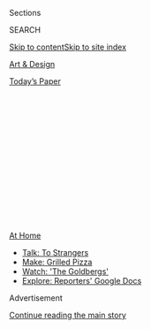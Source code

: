 <div id="app">

<div>

<div>

<div>

<div class="NYTAppHideMasthead css-1q2w90k e1suatyy0">

<div class="section css-ui9rw0 e1suatyy2">

<div class="css-eph4ug er09x8g0">

<div class="css-6n7j50">

</div>

<span class="css-1dv1kvn">Sections</span>

<div class="css-10488qs">

<span class="css-1dv1kvn">SEARCH</span>

</div>

[Skip to content](#site-content)[Skip to site index](#site-index)

</div>

<div id="masthead-section-label" class="css-1wr3we4 eaxe0e00">

[Art &
Design](https://www.nytimes.com/section/arts/design)

</div>

<div class="css-10698na e1huz5gh0">

</div>

</div>

<div id="masthead-bar-one" class="section hasLinks css-15hmgas e1csuq9d3">

<div class="css-uqyvli e1csuq9d0">

</div>

<div class="css-1uqjmks e1csuq9d1">

</div>

<div class="css-9e9ivx">

[](https://myaccount.nytimes.com/auth/login?response_type=cookie&client_id=vi)

</div>

<div class="css-1bvtpon e1csuq9d2">

[Today’s
Paper](https://www.nytimes.com/section/todayspaper)

</div>

</div>

</div>

</div>

<div data-aria-hidden="false">

<div id="site-content" data-role="main">

<div>

<div class="css-1aor85t" style="opacity:0.000000001;z-index:-1;visibility:hidden">

<div class="css-1hqnpie">

<div class="css-epjblv">

<span class="css-17xtcya">[Art &
Design](/section/arts/design)</span><span class="css-x15j1o">|</span><span class="css-fwqvlz">Digital
Field Trips: Museum Adventures Abound for
Kids</span>

</div>

<div class="css-k008qs">

<div class="css-1iwv8en">

<span class="css-18z7m18"></span>

<div>

</div>

</div>

<span class="css-1n6z4y">https://nyti.ms/3efxqWf</span>

<div class="css-1705lsu">

<div class="css-4xjgmj">

<div class="css-4skfbu" data-role="toolbar" data-aria-label="Social Media Share buttons, Save button, and Comments Panel with current comment count" data-testid="share-tools">

  - 
  - 
  - 
  - 
    
    <div class="css-6n7j50">
    
    </div>

  - 
  - 

</div>

</div>

</div>

</div>

</div>

</div>

<div id="NYT_TOP_BANNER_REGION" class="css-13pd83m">

<div>

<div id="maps-athome-menu" class="section interactive-content interactive-size-medium css-1edisqu">

<div class="css-17ih8de interactive-body">

<div class="at-home-nav__innerContainer">

<div class="at-home-nav__title">

[At
Home](https://www.nytimes.com/spotlight/at-home?action=click&pgtype=Article&state=default&region=TOP_BANNER&context=at_home_menu)

</div>

  - [Talk: To
    Strangers](https://www.nytimes.com/2020/08/03/well/family/the-benefits-of-talking-to-strangers.html?action=click&pgtype=Article&state=default&region=TOP_BANNER&context=at_home_menu)
  - [Make: Grilled
    Pizza](https://www.nytimes.com/2020/08/01/at-home/coronavirus-make-pizza-on-a-grill.html?action=click&pgtype=Article&state=default&region=TOP_BANNER&context=at_home_menu)
  - [Watch: 'The
    Goldbergs'](https://www.nytimes.com/2020/07/31/arts/television/goldbergs-abc-stream.html?action=click&pgtype=Article&state=default&region=TOP_BANNER&context=at_home_menu)
  - [Explore: Reporters' Google
    Docs](https://www.nytimes.com/interactive/2020/at-home/even-more-reporters-editors-diaries-lists-recommendations.html?action=click&pgtype=Article&state=default&region=TOP_BANNER&context=at_home_menu)

</div>

</div>

</div>

</div>

</div>

<div id="top-wrapper" class="css-1sy8kpn">

<div id="top-slug" class="css-l9onyx">

Advertisement

</div>

[Continue reading the main
story](#after-top)

<div class="ad top-wrapper" style="text-align:center;height:100%;display:block;min-height:250px">

<div id="top" class="place-ad" data-position="top" data-size-key="top">

</div>

</div>

<div id="after-top">

</div>

</div>

<div>

<div id="sponsor-wrapper" class="css-1hyfx7x">

<div id="sponsor-slug" class="css-19vbshk">

Supported by

</div>

[Continue reading the main
story](#after-sponsor)

<div id="sponsor" class="ad sponsor-wrapper" style="text-align:center;height:100%;display:block">

</div>

<div id="after-sponsor">

</div>

</div>

<div class="css-186x18t">

Summer Guide for Families

</div>

<div class="css-1vkm6nb ehdk2mb0">

# Digital Field Trips: Museum Adventures Abound for Kids

</div>

Cultural institutions are finding creative ways to engage young visitors
virtually this summer, and many of the offerings are free.

<div class="css-79elbk" data-testid="photoviewer-wrapper">

<div class="css-z3e15g" data-testid="photoviewer-wrapper-hidden">

</div>

<div class="css-1a48zt4 ehw59r15" data-testid="photoviewer-children">

![<span class="css-16f3y1r e13ogyst0" data-aria-hidden="true">“Memories”
(2020) by Amber Ren, one of 21 children’s illustrators featured in a
virtual exhibition presented by the Eric Carle museum in Amherst,
Mass.</span><span class="css-cnj6d5 e1z0qqy90" itemprop="copyrightHolder"><span class="css-1ly73wi e1tej78p0">Credit...</span><span><span>Amber
Ren</span></span></span>](https://static01.nyt.com/images/2020/06/19/arts/00kids-museums-carle/merlin_173591583_24d13241-5363-46ca-9d16-1c206bcb1e7b-articleLarge.jpg?quality=75&auto=webp&disable=upscale)

</div>

</div>

<div class="css-18e8msd">

<div class="css-vp77d3 epjyd6m0">

<div class="css-1baulvz">

By [<span class="css-1baulvz last-byline" itemprop="name">Laurel
Graeber</span>](https://www.nytimes.com/by/laurel-graeber)

</div>

</div>

  - 
    
    <div class="css-ld3wwf e16638kd2">
    
    Published June 18, 2020Updated June 22,
    2020
    
    </div>

  - 
    
    <div class="css-4xjgmj">
    
    <div class="css-pvvomx" data-role="toolbar" data-aria-label="Social Media Share buttons, Save button, and Comments Panel with current comment count" data-testid="share-tools">
    
      - 
      - 
      - 
      - 
        
        <div class="css-6n7j50">
        
        </div>
    
      - 
      - 
    
    </div>
    
    </div>

</div>

</div>

<div class="section meteredContent css-1r7ky0e" name="articleBody" itemprop="articleBody">

<div class="css-1fanzo5 StoryBodyCompanionColumn">

<div class="css-53u6y8">

Museums have become extraordinarily creative in throwing open their
virtual doors to young people still on lockdown. Educators are providing
at-home opportunities to emulate renowned artists, go on odysseys to the
stars, collaboratively create a picture book on women’s history and even
chill out with a skink. Here’s a selection of offerings, many of them
free.

</div>

</div>

<div>

</div>

<div class="css-1fanzo5 StoryBodyCompanionColumn">

<div class="css-53u6y8">

## Children’s Museums

</div>

</div>

<div class="css-79elbk" data-testid="photoviewer-wrapper">

<div class="css-z3e15g" data-testid="photoviewer-wrapper-hidden">

</div>

<div class="css-1a48zt4 ehw59r15" data-testid="photoviewer-children">

![<span class="css-16f3y1r e13ogyst0" data-aria-hidden="true">Students
working on art projects at the Children’s Museum of the Arts before it
shuttered. The museum’s virtual offerings include free video art
lessons, craft projects and storybook
readings.</span><span class="css-cnj6d5 e1z0qqy90" itemprop="copyrightHolder"><span class="css-1ly73wi e1tej78p0">Credit...</span><span>Children's
Museum of the
Arts</span></span>](https://static01.nyt.com/images/2020/06/19/arts/00kids-museums-Childrens/merlin_173583141_8b007823-1ac6-4aa3-8710-31a72474c212-articleLarge.jpg?quality=75&auto=webp&disable=upscale)

</div>

</div>

<div class="css-1fanzo5 StoryBodyCompanionColumn">

<div class="css-53u6y8">

Almost as soon as quarantine began, the **[Children’s Museum of
Manhattan](https://cmom.org/)** instituted [CMOM at
Home](https://athome.cmom.org/), a daily series with themes — from
Magical Monday to Surprise Sunday — and related projects and videos. The
over 80 selections now online include instructions for doing [a dinosaur
march](https://athome.cmom.org/join-the-dinosaur-march-with-laurie-berkner/)
with the musician Laurie Berkner and [saying hello in multiple
languages](https://athome.cmom.org/ways-to-say-hello-with-mumu-fresh-and-callaloo-kids/)
with the organization [Callaloo Kids](http://www.callalookids.com/).

</div>

</div>

<div class="css-1fanzo5 StoryBodyCompanionColumn">

<div class="css-53u6y8">

“We’re showing the world to children every day — different ways of
cooking or dancing or talking,” said Leslie Bushara, the museum’s deputy
director for education and exhibitions. The CMOM at Home on June 28 will
celebrate Pride with the band Queer Kids and a rainbow-wand art project.
A later episode will focus on the artist [Delano
Dunn](https://www.youtube.com/watch?v=A90E3QuF0Hw). “It will be an
activity where children can explore racial identity,” Ms. Bushara said.

**[The Sugar Hill Children’s Museum of Art &
Storytelling](https://www.sugarhillmuseum.org/)** also plans to raise
young people’s social consciousness. On July 28, [this Manhattan
institution](https://www.nytimes.com/2018/10/25/arts/design/sugar-hill-museum-art-to-new-yorks-youngest.html)
will commemorate the anniversary of one of the earliest civil rights
marches, [the Silent Protest Parade
of 1917](https://naacp.org/silent-protest-parade-centennial/) (in
response to deadly attacks on black residents by white mobs in
Illinois), with the virtual “Children’s Art Exhibition for Justice.” The
event will incorporate a video history of the march, works by children,
spoken-word pieces and art collaborations by preteens, teenagers and the
artist Dionis Ortiz.

Parents can find more ways to help their children understand the efforts
to end inequality in the [Online Resources for Families Regarding Racial
Injustice](https://cmany.org/blog/view/online-resources-families-regarding-racial-injustice/),
posted by the **[Children’s Museum of the Arts](https://cmany.org/)**.
This New York museum, which still has spaces in its weeklong [Online
Summer Art Colony
Camps](https://cmany.org/classes-and-activities/art-colony/summer-103-charlton/),
also offers free video art lessons, craft projects and storybook
readings. Next Thursday it will host a [low-cost virtual
tour](https://cmany.org/classes-and-activities/events/rico-gatson-virtual-studio-tour/)
of the artist Rico Gatson’s studio.

And don’t forget web pages of activities like [Recipes for Play at
Home](https://www.chicagochildrensmuseum.org/recipes-for-play-at-home),
from the **[Chicago Children’s
Museum](https://www.chicagochildrensmuseum.org/)**; [At Home With
SICM](https://sichildrensmuseum.org/at-home-with-sicm/), from the
**[Staten Island Children’s Museum](https://sichildrensmuseum.org/)**;
and [BCM + You](https://www.brooklynkids.org/bcm-and-you/), from the
**[Brooklyn Children’s
Museum](https://www.brooklynkids.org/)**.

</div>

</div>

<div class="css-1fanzo5 StoryBodyCompanionColumn">

<div class="css-53u6y8">

## Art Museums

</div>

</div>

<div class="css-79elbk" data-testid="photoviewer-wrapper">

<div class="css-z3e15g" data-testid="photoviewer-wrapper-hidden">

</div>

<div class="css-1a48zt4 ehw59r15" data-testid="photoviewer-children">

<div class="css-1xdhyk6 erfvjey0">

<span class="css-1ly73wi e1tej78p0">Image</span>

<div class="css-zjzyr8">

<div data-testid="lazyimage-container" style="height:257.77777777777777px">

</div>

</div>

</div>

<span class="css-16f3y1r e13ogyst0" data-aria-hidden="true">An
installation view of “Liberty (Liberté),” by Puppies Puppies. The
performance piece, featured in the 2017 Whitney Biennial, is among the
works children can engage with in the Whitney Kids Art
Challenge.</span><span class="css-cnj6d5 e1z0qqy90" itemprop="copyrightHolder"><span class="css-1ly73wi e1tej78p0">Credit...</span><span>Matthew
Carasella</span></span>

</div>

</div>

<div class="css-1fanzo5 StoryBodyCompanionColumn">

<div class="css-53u6y8">

However old the art fan, virtual galleries await. **** On June 29,
**[the Museum of Modern Art](https://www.moma.org/visit/families)** will
initiate the Samuel and Ronnie Heyman Family Art Lab at Home, a series
of creative videos and prompts based on MoMA’s collection. The
**[Whitney Museum of American Art](https://whitney.org/)**’s [Kids Art
Challenge](https://whitney.org/families/kids-art-challenge), which began
in April, continues to add six projects every two weeks: Click on a
Whitney work and discover ways to explore its themes.

“We tried for a mix of old favorites, like [Calder’s
‘Circus](https://whitney.org/families/kids-art-challenge/alexander-calder),’
as well as newer works,” like “Liberty (Liberté),” a Statue of Liberty
riff by the performance artist [Puppies
Puppies](https://www.artspace.com/magazine/interviews_features/material-art-fair-2016/puppies-puppies-interview-53446),
said Heather Maxson, the Whitney’s director of school, youth and family
programs. The museum also offers [downloadable
images](https://whitney.org/whitney-from-home/hopper-coloring) of Edward
Hopper’s art to color; his “Early Sunday Morning” (1930) has inspired
both [an art
challenge](https://whitney.org/families/kids-art-challenge/edward-hopper)
and a coloring page.

On July 6, Ms. Maxson will introduce Whitney Summer Studio, a six-week
program of free 40-minute Zoom art classes, with a family session on
Saturdays. “We’re going to work on ways to connect families that are
separated by distance,” she said, “so you can work with your grandma in
Florida.”

**[The Guggenheim Museum](https://www.guggenheim.org/)** created its
interactive [Family Tours at
Home](https://www.guggenheim.org/event/guggenheim-family-tours-at-home),
on select summer Saturdays, with a similar goal in mind. It has also
turned “[A Year With
Children 2020](https://www.guggenheim.org/exhibition/a-year-with-children-2020),”
its annual show of New York City student artwork, into an e-book.

Little bookworms will especially appreciate virtual visits to the
**[Eric Carle Museum of Picture Book
Art](https://www.carlemuseum.org/)** in Amherst, Mass. Fans of Carle’s
titles like “The Very Hungry Caterpillar” will devour this museum’s
offerings, among them [a virtual
exhibition](https://sway.office.com/4gm5EH94jhEswJ7z) featuring 21
children’s book illustrators.

Finicky adolescents will find programs, too, including [collage
workshops](https://www.metmuseum.org/events/programs/teens/teen-studio)
next month at the **[Metropolitan Museum of
Art](https://www.metmuseum.org/)**, followed by a [Career
Lab](https://www.metmuseum.org/events/programs/teens/career-labs). And
the **[Museum of the Moving Image](http://www.movingimage.us/)** in
Queens offers a summer-long bonanza: media camps, Town Halls for Teen
Media Makers and a [Teen Film
Festival](http://www.movingimage.us/education/teencouncil). Both tweens
and teens will enjoy the museum’s continuing series “Jim Henson’s
World,” which presents [an online conversation with four
puppeteer-filmmakers](http://www.movingimage.us/visit/calendar/2020/06/20/detail/jim-hensons-world-new-visions-of-puppets-on-screen)
on
Saturday.

</div>

</div>

<div class="css-1fanzo5 StoryBodyCompanionColumn">

<div class="css-53u6y8">

## History and Culture Museums

</div>

</div>

<div class="css-79elbk" data-testid="photoviewer-wrapper">

<div class="css-z3e15g" data-testid="photoviewer-wrapper-hidden">

</div>

<div class="css-1a48zt4 ehw59r15" data-testid="photoviewer-children">

<div class="css-1xdhyk6 erfvjey0">

<span class="css-1ly73wi e1tej78p0">Image</span>

<div class="css-zjzyr8">

<div data-testid="lazyimage-container" style="height:217.82222222222222px">

</div>

</div>

</div>

<span class="css-16f3y1r e13ogyst0" data-aria-hidden="true">The Museum
of Jewish Heritage — a Living Memorial to the Holocaust has online
materials that include the HBO documentary “The Number on
Great-Grandpa’s Arm,” about the relationship between a child and a
Holocaust
survivor. </span><span class="css-cnj6d5 e1z0qqy90" itemprop="copyrightHolder"><span class="css-1ly73wi e1tej78p0">Credit...</span><span>HBO</span></span>

</div>

</div>

<div class="css-1fanzo5 StoryBodyCompanionColumn">

<div class="css-53u6y8">

The Smithsonian’s **[National Museum of African American History and
Culture](https://nmaahc.si.edu/)**, in Washington, and its **[National
Museum of the American Indian](https://americanindian.si.edu/)**, in
Manhattan and Washington, offer multimedia digital materials
illuminating the country’s reckoning with racism. The African-American
[museum’s new web
portal](https://www.nytimes.com/2020/06/11/arts/design/museums-protests-race-smithsonian.html),
[Talking About Race](https://nmaahc.si.edu/learn/talking-about-race), is
especially helpful in starting difficult conversations. “We talk a lot
about the danger of silence,” said Candra Flanagan, the museum’s
director of teaching and learning. “When we’re silent, it forces kids to
figure things out on their own.”

This museum’s online programs include a [Juneteenth
celebration](https://nmaahc.si.edu/event/juneteenth-celebration-resilience?trumbaEmbed=view%3Devent%26eventid%3D145373621),
marking the end of slavery in the United States, on Friday and Saturday,
and a [virtual student documentary
showcase](https://nmaahc.si.edu/event/nhd-nmaahc-virtual-student-documentary-showcase?trumbaEmbed=view%3Devent%26eventid%3D143246785),
which runs through Wednesday. From Aug. 3 to 7, the museum will host
[Young Historians Institute: The Virtual
Remix](https://nmaahc.si.edu/learn/students/young-historians-institute-virtual-remix).
A selective program for high school students that requires applications
and tuition, it will explore the African-American experience in the
Revolutionary era.

In New York, **[the Museum of Jewish Heritage — a Living Memorial to the
Holocaust](https://mjhnyc.org/)** presents its own online resources to
introduce children gently to a devastating history. One highlight, the
HBO documentary “[The Number on Great-Grandpa’s
Arm](https://www.nytimes.com/2018/04/19/arts/events-for-children-in-nyc-this-week.html),”
offers an uplifting look at a relationship between a child and a
Holocaust survivor.

More virtual avenues beckon at the **[New-York Historical
Society](https://www.nyhistory.org/)**, whose free [Reading Into History
@
Home](https://www.nyhistory.org/childrens-museum/family-programs?reading-history-home-high-five-glenn-burke/june/28/2020)
book club on June 28 hosts Phil Bildner, author of “A High Five for
Glenn Burke,” about the first professional baseball player to come out
as gay. The society, which will continue its Living History Zoom
sessions with costumed interpreters, also offers [Camp History @
Home](https://www.nyhistory.org/childrens-museum/family-programs?camp-history-home-women-march/july/20/2020)
from July 20 to Aug. 13. It will center on the suffragist exhibition
“[Women March](https://www.nyhistory.org/exhibitions/women-march)” and
the book “Little Leaders: Bold Women in Black History,” by Vashti
Harrison. Participants will collaborate on a picture e-book of women’s
rights activists (and receive a physical copy later).

**[The Tenement Museum](https://www.tenement.org/)** **** offers ****
another window onto New York history. Known for using actors to portray
real immigrants on its historical properties, it is [continuing the
practice virtually](https://www.tenement.org/events/). Twice this
summer, children can visit 1916 with [Victoria
Confino](https://www.tenement.org/events/virtual-family-event-meet-victoria-confino-june-24/),
a Sephardic Jewish teenager who immigrated from Kastoria, a city that
today is part of Greece. Another program, [Building a
Community](https://www.tenement.org/events/virtual-family-event-building-a-community-july-8/),
uses video and oral history to introduce the Puerto Rican [Saez Velez
family](https://www.tenement.org/events/virtual-family-event-building-a-community-july-8/)
in the 1950s and later.

</div>

</div>

<div class="css-1fanzo5 StoryBodyCompanionColumn">

<div class="css-53u6y8">

## Science Museums

</div>

</div>

<div class="css-a7yk8a e73j0it0">

<div class="css-1xdhyk6 erfvjey0">

<span class="css-1ly73wi e1tej78p0">Image</span>

<div class="css-zjzyr8">

<div data-testid="lazyimage-container" style="height:464px">

</div>

</div>

</div>

<span class="css-16f3y1r e13ogyst0" data-aria-hidden="true">Green and
orange Sharpshooters included in the Natural History Museum of Los
Angeles County’s online exhibition “Spiky, Hairy, Shiny: Insects of
L.A.”</span><span class="css-cnj6d5 e1z0qqy90" itemprop="copyrightHolder"><span class="css-1ly73wi e1tej78p0">Credit...</span><span>Lisa
Gonzalez/BioSCAN, via Natural History Museums of Los Angeles
County</span></span>

<div class="css-1xdhyk6 erfvjey0">

<span class="css-1ly73wi e1tej78p0">Image</span>

<div class="css-zjzyr8">

<div data-testid="lazyimage-container" style="height:459.4888888888889px">

</div>

</div>

</div>

<span class="css-16f3y1r e13ogyst0" data-aria-hidden="true">A Torymid
wasp is also included in the online exhibition, which has 360-degree
views.</span><span class="css-cnj6d5 e1z0qqy90" itemprop="copyrightHolder"><span class="css-1ly73wi e1tej78p0">Credit...</span><span>Lisa
Gonzalez/BioSCAN, via Natural History Museums of Los Angeles
County</span></span>

</div>

<div class="css-1fanzo5 StoryBodyCompanionColumn">

<div class="css-53u6y8">

“I truly believe one silver lining that will come out of this crisis
will be an entire generation of children with an increased interest in
science and innovation,” Crystal Bowyer, the president and chief
executive of the new science-oriented **[National Children’s
Museum](https://nationalchildrensmuseum.org/)** in Washington, said
about the Covid-19 pandemic in an email. “Children are home right now
thinking about what they can do.”

This museum has just started STEAM Daydream, a monthly podcast whose
first episode, “[Health Science
Heroes](https://nationalchildrensmuseum.org/podcast/),” focuses on
global disease and the anxiety it causes. [Viruses and
Us](https://www.exploratorium.edu/learn), from the
**[Exploratorium](https://www.exploratorium.edu/)** in San Francisco, is
a compilation of online videos and activities. The **[New York Hall of
Science](https://nysci.org/)**’s **** many web resources include **** a
[virtual coronavirus
exhibition](https://nysci.org/home/science-behind-coronavirus/) in
English and Spanish, as well as “[Transmissions: Gone
Viral](https://nysci.org/school/resources/transmissions-gone-viral/),”
an engrossing interactive graphic novel inspired by the 1999 West Nile
outbreak.

Although not virus-related, the “[Live From
Surgery](https://lsc.org/education/lsc-in-the-house)” Facebook streams
from the **[Liberty Science Center](https://lsc.org/)** in Jersey City
are just as compelling. Those who aren’t squeamish can check the
center’s website for archived videos of a heart transplant and a
robotic procedure on a kidney.

Have outer space or wildlife enthusiasts at home? The **[Intrepid Sea,
Air & Space Museum](https://www.intrepidmuseum.org/)** presents Virtual
Astronomy Live every month — with opportunities to meet astronauts — and
multiple aviation- and space-themed programs. At
the[](https://www.amnh.org/)**[American Museum of Natural
History](https://www.amnh.org/)**, **** [virtual
adventures](https://www.amnh.org/explore) include live YouTube watch
parties like [Field Trip: Mapping the
Universe](https://www.youtube.com/watch?v=lUCC6ae0XZA&feature=youtu.be),
on Friday, and an [exploration of bat
biodiversity](https://www.amnh.org/calendar/in-the-field-bats) on June
26. The museum’s website and app for children,
[OLogy](https://www.amnh.org/explore/ology), also has enough games,
projects and videos to keep the young and the restless busy all summer.
Check out its zoology section to [play the role of a queen
wasp](https://www.amnh.org/explore/ology/zoology/you-are-the-queen) or
learn what [a
tardigrade](https://www.amnh.org/explore/ology/zoology/what-s-this-life-at-the-limits)
is.

Speaking of funky creatures, on Monday the **[Natural History Museum of
Los Angeles County](https://nhm.org/)** will begin offering a 360-degree
tour of its online show “[Spiky, Hairy, Shiny: Insects of
L.A](https://nhm.org/spiky-hairy-shiny-insects-la).,” whose bugs appear
in colorful close-ups. And don’t miss the museum’s “[Walk on the Wild
Side” videos](https://nhmlac.org/connects), in which children can [meet
that skink](https://nhmlac.org/stories/chill-out-tallulah-skink). Her
name is Tallulah, and she’s surprisingly sociable.

</div>

</div>

<div>

</div>

</div>

<div>

</div>

<div>

</div>

<div>

</div>

<div>

<div id="bottom-wrapper" class="css-1ede5it">

<div id="bottom-slug" class="css-l9onyx">

Advertisement

</div>

[Continue reading the main
story](#after-bottom)

<div id="bottom" class="ad bottom-wrapper" style="text-align:center;height:100%;display:block;min-height:90px">

</div>

<div id="after-bottom">

</div>

</div>

</div>

</div>

</div>

## Site Index

<div>

</div>

## Site Information Navigation

  - [© <span>2020</span> <span>The New York Times
    Company</span>](https://help.nytimes.com/hc/en-us/articles/115014792127-Copyright-notice)

<!-- end list -->

  - [NYTCo](https://www.nytco.com/)
  - [Contact
    Us](https://help.nytimes.com/hc/en-us/articles/115015385887-Contact-Us)
  - [Work with us](https://www.nytco.com/careers/)
  - [Advertise](https://nytmediakit.com/)
  - [T Brand Studio](http://www.tbrandstudio.com/)
  - [Your Ad
    Choices](https://www.nytimes.com/privacy/cookie-policy#how-do-i-manage-trackers)
  - [Privacy](https://www.nytimes.com/privacy)
  - [Terms of
    Service](https://help.nytimes.com/hc/en-us/articles/115014893428-Terms-of-service)
  - [Terms of
    Sale](https://help.nytimes.com/hc/en-us/articles/115014893968-Terms-of-sale)
  - [Site
    Map](https://spiderbites.nytimes.com)
  - [Help](https://help.nytimes.com/hc/en-us)
  - [Subscriptions](https://www.nytimes.com/subscription?campaignId=37WXW)

</div>

</div>

</div>

</div>
